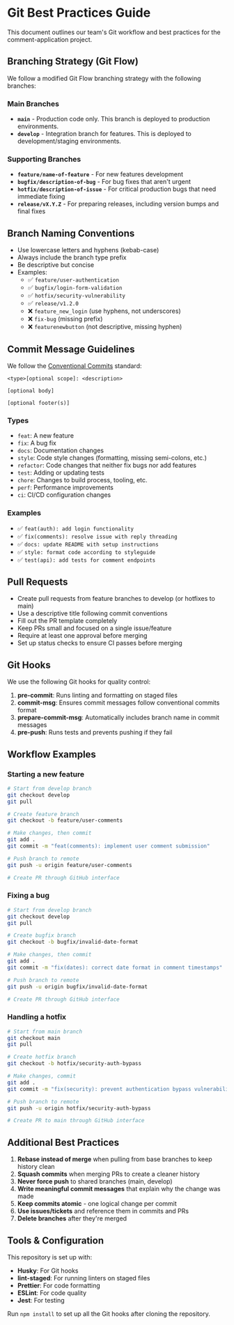 # Git Best Practices Guide

This document outlines our team's Git workflow and best practices for the comment-application project.

## Branching Strategy (Git Flow)

We follow a modified Git Flow branching strategy with the following branches:

### Main Branches

- **`main`** - Production code only. This branch is deployed to production environments.
- **`develop`** - Integration branch for features. This is deployed to development/staging environments.

### Supporting Branches

- **`feature/name-of-feature`** - For new features development
- **`bugfix/description-of-bug`** - For bug fixes that aren't urgent
- **`hotfix/description-of-issue`** - For critical production bugs that need immediate fixing
- **`release/vX.Y.Z`** - For preparing releases, including version bumps and final fixes

## Branch Naming Conventions

- Use lowercase letters and hyphens (kebab-case)
- Always include the branch type prefix
- Be descriptive but concise
- Examples:
  - ✅ `feature/user-authentication`
  - ✅ `bugfix/login-form-validation`
  - ✅ `hotfix/security-vulnerability`
  - ✅ `release/v1.2.0`
  - ❌ `feature_new_login` (use hyphens, not underscores)
  - ❌ `fix-bug` (missing prefix)
  - ❌ `featurenewbutton` (not descriptive, missing hyphen)

## Commit Message Guidelines

We follow the [Conventional Commits](https://www.conventionalcommits.org/) standard:

```
<type>[optional scope]: <description>

[optional body]

[optional footer(s)]
```

### Types

- `feat`: A new feature
- `fix`: A bug fix
- `docs`: Documentation changes
- `style`: Code style changes (formatting, missing semi-colons, etc.)
- `refactor`: Code changes that neither fix bugs nor add features
- `test`: Adding or updating tests
- `chore`: Changes to build process, tooling, etc.
- `perf`: Performance improvements
- `ci`: CI/CD configuration changes

### Examples

- ✅ `feat(auth): add login functionality`
- ✅ `fix(comments): resolve issue with reply threading`
- ✅ `docs: update README with setup instructions`
- ✅ `style: format code according to styleguide`
- ✅ `test(api): add tests for comment endpoints`

## Pull Requests

- Create pull requests from feature branches to develop (or hotfixes to main)
- Use a descriptive title following commit conventions
- Fill out the PR template completely
- Keep PRs small and focused on a single issue/feature
- Require at least one approval before merging
- Set up status checks to ensure CI passes before merging

## Git Hooks

We use the following Git hooks for quality control:

1. **pre-commit**: Runs linting and formatting on staged files
2. **commit-msg**: Ensures commit messages follow conventional commits format
3. **prepare-commit-msg**: Automatically includes branch name in commit messages
4. **pre-push**: Runs tests and prevents pushing if they fail

## Workflow Examples

### Starting a new feature

```bash
# Start from develop branch
git checkout develop
git pull

# Create feature branch
git checkout -b feature/user-comments

# Make changes, then commit
git add .
git commit -m "feat(comments): implement user comment submission"

# Push branch to remote
git push -u origin feature/user-comments

# Create PR through GitHub interface
```

### Fixing a bug

```bash
# Start from develop branch
git checkout develop
git pull

# Create bugfix branch
git checkout -b bugfix/invalid-date-format

# Make changes, then commit
git add .
git commit -m "fix(dates): correct date format in comment timestamps"

# Push branch to remote
git push -u origin bugfix/invalid-date-format

# Create PR through GitHub interface
```

### Handling a hotfix

```bash
# Start from main branch
git checkout main
git pull

# Create hotfix branch
git checkout -b hotfix/security-auth-bypass

# Make changes, commit
git add .
git commit -m "fix(security): prevent authentication bypass vulnerability"

# Push branch to remote
git push -u origin hotfix/security-auth-bypass

# Create PR to main through GitHub interface
```

## Additional Best Practices

1. **Rebase instead of merge** when pulling from base branches to keep history clean
2. **Squash commits** when merging PRs to create a cleaner history
3. **Never force push** to shared branches (main, develop)
4. **Write meaningful commit messages** that explain why the change was made
5. **Keep commits atomic** - one logical change per commit
6. **Use issues/tickets** and reference them in commits and PRs
7. **Delete branches** after they're merged

## Tools & Configuration

This repository is set up with:

- **Husky**: For Git hooks
- **lint-staged**: For running linters on staged files
- **Prettier**: For code formatting
- **ESLint**: For code quality
- **Jest**: For testing

Run `npm install` to set up all the Git hooks after cloning the repository.
